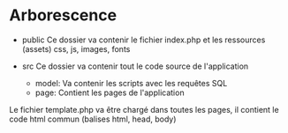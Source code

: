 # Arborescence
* public
    Ce dossier va contenir le fichier index.php et les ressources (assets) css, js, images, fonts
* src
    Ce dossier va contenir tout le code source de l'application

    * model: Va contenir les scripts avec les requêtes SQL
    * page: Contient les pages de l'application

Le fichier template.php va être chargé dans toutes les pages, il contient le code html commun (balises html, head, body)
